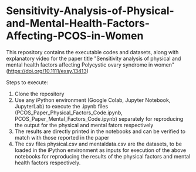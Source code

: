 # Sensitivity-Analysis-of-Physical-and-Mental-Health-Factors-Affecting-PCOS-in-Women
This repository contains the executable codes and datasets, along with explanatory video for the paper title "Sensitivity analysis of physical and mental health factors affecting Polycystic ovary syndrome in women" (https://doi.org/10.1111/exsy.13413)

  Steps to execute:
  1. Clone the repository
  2. Use any iPython environment (Google Colab, Jupyter Notebook, JupyterLab) to execute the .ipynb files (PCOS_Paper_Physical_Factors_Code.ipynb, PCOS_Paper_Mental_Factors_Code.ipynb) separately for reproducing the output for the physical and mental fators respectively
  3. The results are directly printed in the notebooks and can be verified to match with those reported in the paper
  4. The csv files physical.csv and mentaldata.csv are the datasets, to be loaded in the iPython environment as inputs for execution of the above notebooks for reproducing the results of the physical factors and mental health factors respectively.
